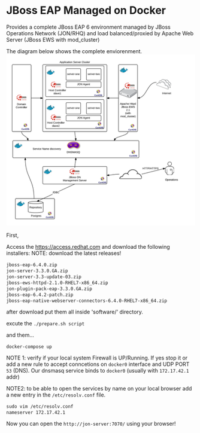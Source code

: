 # JBoss EAP Managed on Docker

Provides a complete JBoss EAP 6 environment managed by JBoss Operations Network (JON/RHQ) and load balanced/proxied by Apache Web Server (JBoss EWS with mod_cluster)

The diagram below shows the complete enviorenment.
![The infrastructure Big picture](static/img/env_diagram.png "The Big picture")

First,

Access the https://access.redhat.com and download the following installers:
NOTE: download the latest releases!

```
jboss-eap-6.4.0.zip
jon-server-3.3.0.GA.zip
jon-server-3.3-update-03.zip
jboss-ews-httpd-2.1.0-RHEL7-x86_64.zip
jon-plugin-pack-eap-3.3.0.GA.zip
jboss-eap-6.4.2-patch.zip
jboss-eap-native-webserver-connectors-6.4.0-RHEL7-x86_64.zip
```

after download put them all inside 'software/' directory.

excute the `./prepare.sh script`

and them...

```
docker-compose up
```

NOTE 1: verify if your local system Firewall is UP/Running. If yes stop it or add a new rule to accept conncetions on `docker0` interface and UDP PORT `53` (DNS). Our dnsmasq service binds to `docker0` (usually with `172.17.42.1` addr)

NOTE2: to be able to open the services by name on your local browser add a new entry in the `/etc/resolv.conf` file.

```
sudo vim /etc/resolv.conf
nameserver 172.17.42.1
```

Now you can open the `http://jon-server:7070/` using your browser!
